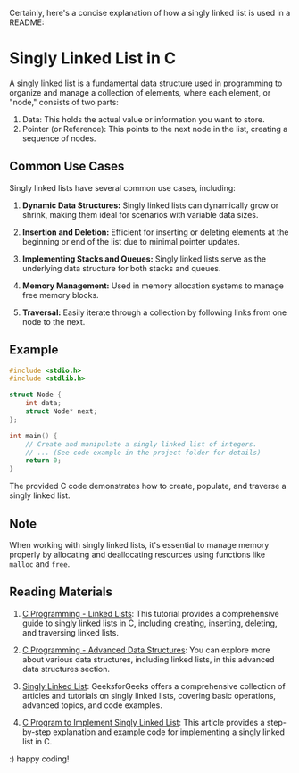 Certainly, here's a concise explanation of how a singly linked list is used in a README:

# Singly Linked List in C

A singly linked list is a fundamental data structure used in programming to organize and manage a collection of elements, where each element, or "node," consists of two parts:

1. Data: This holds the actual value or information you want to store.
2. Pointer (or Reference): This points to the next node in the list, creating a sequence of nodes.

## Common Use Cases

Singly linked lists have several common use cases, including:

1. **Dynamic Data Structures:** Singly linked lists can dynamically grow or shrink, making them ideal for scenarios with variable data sizes.

2. **Insertion and Deletion:** Efficient for inserting or deleting elements at the beginning or end of the list due to minimal pointer updates.

3. **Implementing Stacks and Queues:** Singly linked lists serve as the underlying data structure for both stacks and queues.

4. **Memory Management:** Used in memory allocation systems to manage free memory blocks.

5. **Traversal:** Easily iterate through a collection by following links from one node to the next.

## Example

```c
#include <stdio.h>
#include <stdlib.h>

struct Node {
    int data;
    struct Node* next;
};

int main() {
    // Create and manipulate a singly linked list of integers.
    // ... (See code example in the project folder for details)
    return 0;
}
```

The provided C code demonstrates how to create, populate, and traverse a singly linked list.

## Note

When working with singly linked lists, it's essential to manage memory properly by allocating and deallocating resources using functions like `malloc` and `free`.

## Reading Materials

1. [C Programming - Linked Lists](https://www.tutorialspoint.com/data_structures_algorithms/linked_list_program_in_c.htm): This tutorial provides a comprehensive guide to singly linked lists in C, including creating, inserting, deleting, and traversing linked lists.

2. [C Programming - Advanced Data Structures](https://www.tutorialspoint.com/data_structures_algorithms/index.htm): You can explore more about various data structures, including linked lists, in this advanced data structures section.

3. [Singly Linked List](https://www.geeksforgeeks.org/data-structures/linked-list/): GeeksforGeeks offers a comprehensive collection of articles and tutorials on singly linked lists, covering basic operations, advanced topics, and code examples.

4. [C Program to Implement Singly Linked List](https://www.geeksforgeeks.org/c-program-for-singly-linked-list/): This article provides a step-by-step explanation and example code for implementing a singly linked list in C.

:) happy coding!
